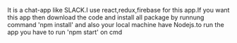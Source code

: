 It is a chat-app like SLACK.I use react,redux,firebase for this app.If you want this app then download the code and install all package by runnung command 'npm install' and also your local machine have Nodejs.to run the app you have to run 'npm start' on cmd
